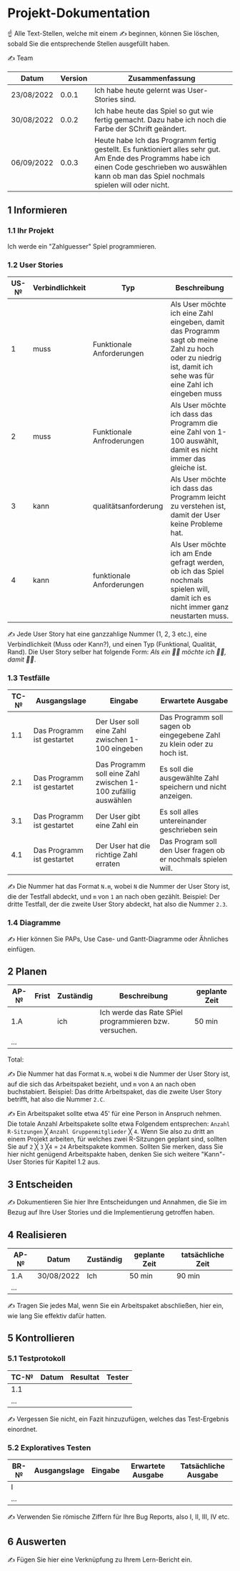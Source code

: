 # Projekt-Dokumentation

☝️ Alle Text-Stellen, welche mit einem ✍️ beginnen, können Sie löschen, sobald Sie die entsprechende Stellen ausgefüllt haben.

✍️ Team 

| Datum | Version | Zusammenfassung                                              |
| ----- | ------- | ------------------------------------------------------------ |
| 23/08/2022    | 0.0.1   | Ich habe heute gelernt was User-Stories sind.   |
|  30/08/2022     |   0.0.2   | Ich habe heute das Spiel so gut wie fertig gemacht. Dazu habe ich noch die Farbe der SChrift geändert.    |
| 06/09/2022      | 0.0.3   | Heute habe Ich das Programm fertig gestellt. Es funktioniert alles sehr gut. Am Ende des Programms habe ich einen Code geschrieben wo auswählen kann ob man das Spiel nochmals spielen will oder nicht.       |

## 1 Informieren

### 1.1 Ihr Projekt

Ich werde ein "Zahlguesser" Spiel programmieren.

### 1.2 User Stories

| US-№ | Verbindlichkeit | Typ  | Beschreibung                       |
| ---- | --------------- | ---- | ---------------------------------- |
| 1    |   muss  | Funktionale Anforderungen     | Als User möchte ich eine Zahl eingeben, damit das Programm sagt ob meine Zahl zu hoch oder zu niedrig ist, damit ich sehe was für eine Zahl ich eingeben muss  |
| 2 |   muss    | Funktionale Anfroderungen     |  Als User möchte ich dass das Programm die eine Zahl von 1-100 auswählt, damit es nicht immer das gleiche ist.|
|3| kann| qualitätsanforderung | Als User möchte ich dass das Programm leicht zu verstehen ist, damit der User keine Probleme hat. |
|4|kann|funktionale Anforderungen| Als User möchte ich am Ende gefragt werden, ob ich das Spiel nochmals spielen will, damit ich es nicht immer ganz neustarten muss.|

✍️ Jede User Story hat eine ganzzahlige Nummer (1, 2, 3 etc.), eine Verbindlichkeit (Muss oder Kann?), und einen Typ (Funktional, Qualität, Rand). Die User Story selber hat folgende Form: *Als ein 🤷‍♂️ möchte ich 🤷‍♂️, damit 🤷‍♂️*.

### 1.3 Testfälle

| TC-№ | Ausgangslage | Eingabe | Erwartete Ausgabe |
| ---- | ------------ | ------- | ----------------- |
| 1.1  | Das Programm ist gestartet       |     Der User soll eine Zahl zwischen 1-100 eingeben    |   Das Programm soll sagen ob eingegebene Zahl zu klein oder zu hoch ist.         |
| 2.1  | Das Programm ist gestartet     | Das Programm soll eine Zahl zwischen 1-100 zufällig auswählen        |       Es soll die ausgewählte Zahl speichern und nicht anzeigen.            |
|3.1| Das Programm ist gestartet |  Der User gibt eine Zahl ein  | Es soll alles untereinander geschrieben sein|
|4.1|Das Programm ist gestartet|Der User hat die richtige Zahl erraten| Das Program soll den User fragen ob er nochmals spielen will.|

✍️ Die Nummer hat das Format `N.m`, wobei `N` die Nummer der User Story ist, die der Testfall abdeckt, und `m` von `1` an nach oben gezählt. Beispiel: Der dritte Testfall, der die zweite User Story abdeckt, hat also die Nummer `2.3`.

### 1.4 Diagramme

✍️ Hier können Sie PAPs, Use Case- und Gantt-Diagramme oder Ähnliches einfügen.

## 2 Planen

| AP-№ | Frist | Zuständig | Beschreibung | geplante Zeit |
| ---- | ----- | --------- | ------------ | ------------- |
| 1.A  |       |       ich    |     Ich werde das Rate SPiel programmieren bzw. versuchen.        |    50  min         |
| ...  |       |           |              |               |

Total: 

✍️ Die Nummer hat das Format `N.m`, wobei `N` die Nummer der User Story ist, auf die sich das Arbeitspaket bezieht, und `m` von `A` an nach oben buchstabiert. Beispiel: Das dritte Arbeitspaket, das die zweite User Story betrifft, hat also die Nummer `2.C`.

✍️ Ein Arbeitspaket sollte etwa 45' für eine Person in Anspruch nehmen. Die totale Anzahl Arbeitspakete sollte etwa Folgendem entsprechen: `Anzahl R-Sitzungen` ╳ `Anzahl Gruppenmitglieder` ╳ `4`. Wenn Sie also zu dritt an einem Projekt arbeiten, für welches zwei R-Sitzungen geplant sind, sollten Sie auf `2` ╳ `3` ╳`4` = `24` Arbeitspakete kommen. Sollten Sie merken, dass Sie hier nicht genügend Arbeitspakte haben, denken Sie sich weitere "Kann"-User Stories für Kapitel 1.2 aus.

## 3 Entscheiden

✍️ Dokumentieren Sie hier Ihre Entscheidungen und Annahmen, die Sie im Bezug auf Ihre User Stories und die Implementierung getroffen haben.

## 4 Realisieren

| AP-№ | Datum | Zuständig | geplante Zeit | tatsächliche Zeit |
| ---- | ----- | --------- | ------------- | ----------------- |
| 1.A  |   30/08/2022    |   Ich        |     50 min     |     90 min              |
| ...  |       |           |               |                   |

✍️ Tragen Sie jedes Mal, wenn Sie ein Arbeitspaket abschließen, hier ein, wie lang Sie effektiv dafür hatten.

## 5 Kontrollieren

### 5.1 Testprotokoll

| TC-№ | Datum | Resultat | Tester |
| ---- | ----- | -------- | ------ |
| 1.1  |       |          |        |
| ...  |       |          |        |

✍️ Vergessen Sie nicht, ein Fazit hinzuzufügen, welches das Test-Ergebnis einordnet.

### 5.2 Exploratives Testen

| BR-№ | Ausgangslage | Eingabe | Erwartete Ausgabe | Tatsächliche Ausgabe |
| ---- | ------------ | ------- | ----------------- | -------------------- |
| I    |              |         |                   |                      |
| ...  |              |         |                   |                      |

✍️ Verwenden Sie römische Ziffern für Ihre Bug Reports, also I, II, III, IV etc.

## 6 Auswerten

✍️ Fügen Sie hier eine Verknüpfung zu Ihrem Lern-Bericht ein.
